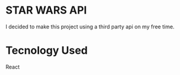 # STAR WARS API

I decided to make this project using a third party api on my free time.

# Tecnology Used

React